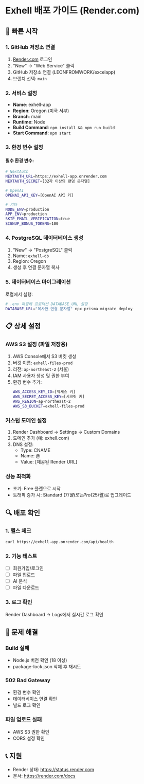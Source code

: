 # Exhell 배포 가이드 (Render.com)

## 🚀 빠른 시작

### 1. GitHub 저장소 연결
1. [Render.com](https://render.com) 로그인
2. "New" → "Web Service" 클릭
3. GitHub 저장소 연결 (LEONFROMWORK/excelapp)
4. 브랜치 선택: `main`

### 2. 서비스 설정
- **Name**: exhell-app
- **Region**: Oregon (미국 서부)
- **Branch**: main
- **Runtime**: Node
- **Build Command**: `npm install && npm run build`
- **Start Command**: `npm start`

### 3. 환경 변수 설정

#### 필수 환경 변수:
```bash
# NextAuth
NEXTAUTH_URL=https://exhell-app.onrender.com
NEXTAUTH_SECRET=[32자 이상의 랜덤 문자열]

# OpenAI
OPENAI_API_KEY=[OpenAI API 키]

# 기타
NODE_ENV=production
APP_ENV=production
SKIP_EMAIL_VERIFICATION=true
SIGNUP_BONUS_TOKENS=100
```

### 4. PostgreSQL 데이터베이스 생성
1. "New" → "PostgreSQL" 클릭
2. Name: `exhell-db`
3. Region: Oregon
4. 생성 후 연결 문자열 복사

### 5. 데이터베이스 마이그레이션
로컬에서 실행:
```bash
# .env 파일에 프로덕션 DATABASE_URL 설정
DATABASE_URL="복사한_연결_문자열" npx prisma migrate deploy
```

## 📋 상세 설정

### AWS S3 설정 (파일 저장용)
1. AWS Console에서 S3 버킷 생성
2. 버킷 이름: `exhell-files-prod`
3. 리전: `ap-northeast-2` (서울)
4. IAM 사용자 생성 및 권한 부여
5. 환경 변수 추가:
   ```bash
   AWS_ACCESS_KEY_ID=[액세스 키]
   AWS_SECRET_ACCESS_KEY=[시크릿 키]
   AWS_REGION=ap-northeast-2
   AWS_S3_BUCKET=exhell-files-prod
   ```

### 커스텀 도메인 설정
1. Render Dashboard → Settings → Custom Domains
2. 도메인 추가 (예: exhell.com)
3. DNS 설정:
   - Type: CNAME
   - Name: @
   - Value: [제공된 Render URL]

### 성능 최적화
- 초기: Free 플랜으로 시작
- 트래픽 증가 시: Standard ($7/월) 또는 Pro ($25/월)로 업그레이드

## 🔍 배포 확인

### 1. 헬스 체크
```bash
curl https://exhell-app.onrender.com/api/health
```

### 2. 기능 테스트
- [ ] 회원가입/로그인
- [ ] 파일 업로드
- [ ] AI 분석
- [ ] 파일 다운로드

### 3. 로그 확인
Render Dashboard → Logs에서 실시간 로그 확인

## 🚨 문제 해결

### Build 실패
- Node.js 버전 확인 (18 이상)
- package-lock.json 삭제 후 재시도

### 502 Bad Gateway
- 환경 변수 확인
- 데이터베이스 연결 확인
- 빌드 로그 확인

### 파일 업로드 실패
- AWS S3 권한 확인
- CORS 설정 확인

## 📞 지원
- Render 상태: https://status.render.com
- 문서: https://render.com/docs